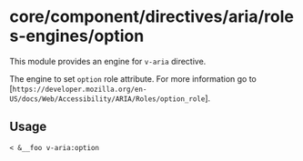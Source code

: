 # core/component/directives/aria/roles-engines/option

This module provides an engine for `v-aria` directive.

The engine to set `option` role attribute.
For more information go to [`https://developer.mozilla.org/en-US/docs/Web/Accessibility/ARIA/Roles/option_role`].

## Usage

```
< &__foo v-aria:option

```
